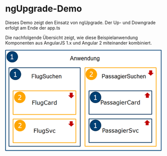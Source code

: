 # ngUpgrade-Demo

Dieses Demo zeigt den Einsatz von ngUpgrade. Der Up- und Downgrade erfolgt am Ende der app.ts

Die nachfolgende Übersicht zeigt, wie diese Beispielanwendung Komponenten aus AngularJS 1.x und Angular 2 miteinander kombiniert.

![Aufbau](ngUpgradeSample.png)